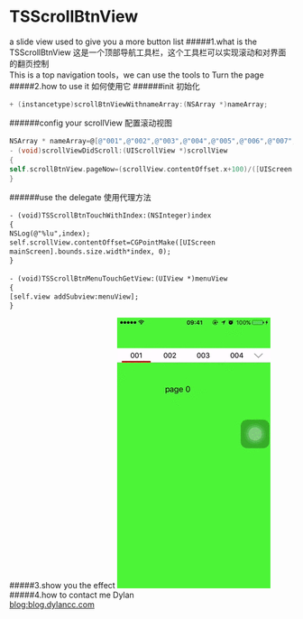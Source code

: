 # TSScrollBtnView
a slide view used to give you a more button list
#####1.what is the TSScrollBtnView 
这是一个顶部导航工具栏，这个工具栏可以实现滚动和对界面的翻页控制</br>
This is a top navigation tools，we can use the tools to Turn the page</br>
#####2.how to use it  如何使用它
######init  初始化
```Objective-C
+ (instancetype)scrollBtnViewWithnameArray:(NSArray *)nameArray;
```
######config your scrollView  配置滚动视图
```Objective-C
NSArray * nameArray=@[@"001",@"002",@"003",@"004",@"005",@"006",@"007",@"008",@"009",@"010"];
- (void)scrollViewDidScroll:(UIScrollView *)scrollView
{
self.scrollBtnView.pageNow=(scrollView.contentOffset.x+100)/([UIScreen mainScreen].bounds.size.width);
}
```
######use the delegate  使用代理方法
```
- (void)TSScrollBtnTouchWithIndex:(NSInteger)index
{
NSLog(@"%lu",index);
self.scrollView.contentOffset=CGPointMake([UIScreen mainScreen].bounds.size.width*index, 0);
}

- (void)TSScrollBtnMenuTouchGetView:(UIView *)menuView
{
[self.view addSubview:menuView];
}
```
#####3.show you the effect
 ![effect](https://github.com/TsnumiDC/TSScrollBtnView/blob/master/TSScrollBtnDemo/VideoGIF.gif)
#####4.how to contact me
Dylan</br>
[blog:blog.dylancc.com](http://blog.dylancc.com)
